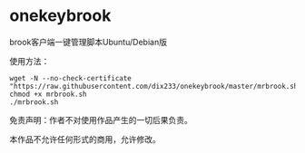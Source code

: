 # onekeybrook
    
brook客户端一键管理脚本Ubuntu/Debian版

使用方法：

    wget -N --no-check-certificate "https://raw.githubusercontent.com/dix233/onekeybrook/master/mrbrook.sh"
    chmod +x mrbrook.sh
    ./mrbrook.sh

免责声明：作者不对使用作品产生的一切后果负责。


本作品不允许任何形式的商用，允许修改。
